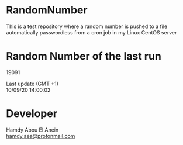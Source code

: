 # RandomNumber    
This is a test repository where a random number is pushed to a file automatically passwordless from a cron job in my Linux CentOS server    
# Random Number of the last run   
19091
      
Last update (GMT +1)    
10/09/20 14:00:02
# Developer    
Hamdy Abou El Anein   
hamdy.aea@protonmail.com
